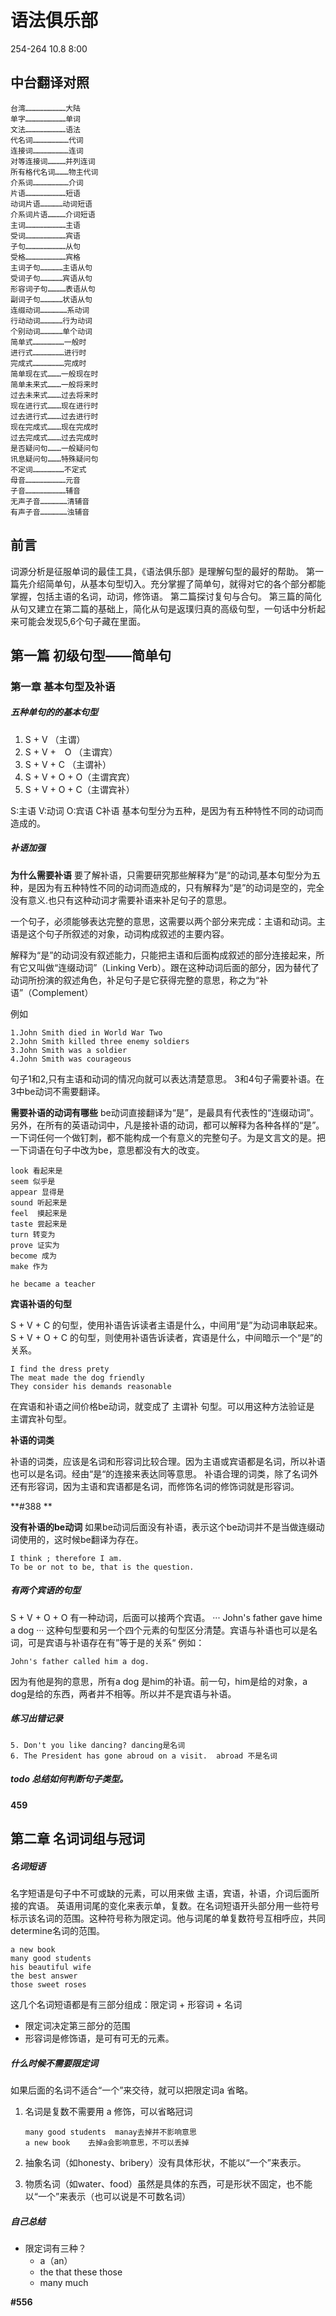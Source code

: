 # 语法俱乐部

254-264 10.8 8:00

## 中台翻译对照
```
台湾………………………大陆
单字………………………单词
文法………………………语法
代名词……………………代词
连接词……………………连词
对等连接词…………并列连词
所有格代名词………物主代词
介系词……………………介词      
片语………………………短语
动词片语……………动词短语
介系词片语…………介词短语
主词………………………主语
受词………………………宾语
子句………………………从句      
受格………………………宾格
主词子句……………主语从句
受词子句……………宾语从句
形容词子句…………表语从句
副词子句……………状语从句
连缀动词………………系动词
行动动词……………行为动词
个别动词……………单个动词
简单式…………………一般时
进行式…………………进行时
完成式…………………完成时
简单现在式………一般现在时
简单未来式………一般将来时
过去未来式………过去将来时
现在进行式………现在进行时
过去进行式………过去进行时
现在完成式………现在完成时
过去完成式………过去完成时
是否疑问句………一般疑问句
讯息疑问句………特殊疑问句
不定词…………………不定式
母音………………………元音
子音………………………辅音
无声子音………………清辅音
有声子音………………浊辅音
```

## 前言
词源分析是征服单词的最佳工具，《语法俱乐部》是理解句型的最好的帮助。
第一篇先介绍简单句，从基本句型切入。充分掌握了简单句，就得对它的各个部分都能掌握，包括主语的名词，动词，修饰语。
第二篇探讨复句与合句。
第三篇的简化从句又建立在第二篇的基础上，简化从句是返璞归真的高级句型，一句话中分析起来可能会发现5,6个句子藏在里面。

## 第一篇 初级句型——简单句
### 第一章 基本句型及补语

##### 五种单句的的基本句型
1. S + V  （主谓）
2. S + V +　O （主谓宾）
3. S + V + C （主谓补）
4. S + V + O + O（主谓宾宾）
5. S + V + O + C（主谓宾补）

S:主语 V:动词 O:宾语 C补语
基本句型分为五种，是因为有五种特性不同的动词而造成的。



##### 补语加强

**为什么需要补语**
要了解补语，只需要研究那些解释为”是“的动词,基本句型分为五种，是因为有五种特性不同的动词而造成的，只有解释为“是”的动词是空的，完全没有意义.也只有这种动词才需要补语来补足句子的意思。

一个句子，必须能够表达完整的意思，这需要以两个部分来完成：主语和动词。主语是这个句子所叙述的对象，动词构成叙述的主要内容。

解释为“是”的动词没有叙述能力，只能把主语和后面构成叙述的部分连接起来，所有它又叫做“连缀动词”（Linking Verb）。跟在这种动词后面的部分，因为替代了动词所扮演的叙述角色，补足句子是它获得完整的意思，称之为“补语”（Complement）

例如
```
1.John Smith died in World War Two
2.John Smith killed three enemy soldiers
3.John Smith was a soldier
4.John Smith was courageous
```

句子1和2,只有主语和动词的情况向就可以表达清楚意思。
3和4句子需要补语。在3中be动词不需要翻译。

**需要补语的动词有哪些**
be动词直接翻译为“是”，是最具有代表性的“连缀动词”。另外，在所有的英语动词中，凡是接补语的动词，都可以解释为各种各样的“是”。一下词任何一个做钉刺，都不能构成一个有意义的完整句子。为是文言文的是。把一下词语在句子中改为be，意思都没有大的改变。

```
look 看起来是
seem 似乎是
appear 显得是
sound 听起来是
feel  摸起来是
taste 尝起来是
turn 转变为
prove 证实为
become 成为
make 作为

he became a teacher
```

**宾语补语的句型**

S + V + C 的句型，使用补语告诉读者主语是什么，中间用“是”为动词串联起来。
S + V + O + C 的句型，则使用补语告诉读者，宾语是什么，中间暗示一个“是”的关系。

```
I find the dress prety
The meat made the dog friendly
They consider his demands reasonable
```

在宾语和补语之间价格be动词，就变成了 主谓补 句型。可以用这种方法验证是 主谓宾补句型。

**补语的词类**

补语的词类，应该是名词和形容词比较合理。因为主语或宾语都是名词，所以补语也可以是名词。经由“是“的连接来表达同等意思。
补语合理的词类，除了名词外还有形容词，因为主语和宾语都是名词，而修饰名词的修饰词就是形容词。


**#388 **

**没有补语的be动词**
如果be动词后面没有补语，表示这个be动词并不是当做连缀动词使用的，这时候be翻译为存在。

```
I think ; therefore I am.
To be or not to be, that is the question.
```

##### 有两个宾语的句型
S + V + O + O
有一种动词，后面可以接两个宾语。
···
John's father gave hime a dog 
···
这种句型要和另一个四个元素的句型区分清楚。宾语与补语也可以是名词，可是宾语与补语存在有”等于是的关系“
例如：
```
John's father called him a dog.
```
因为有他是狗的意思，所有a dog 是him的补语。前一句，him是给的对象，a dog是给的东西，两者并不相等。所以并不是宾语与补语。

##### 练习出错记录
```
5. Don't you like dancing? dancing是名词
6. The President has gone abroud on a visit.  abroad 不是名词
```
##### todo 总结如何判断句子类型。


**459**
## 第二章 名词词组与冠词
##### 名词短语
名字短语是句子中不可或缺的元素，可以用来做 主语，宾语，补语，介词后面所接的宾语。
英语用词尾的变化来表示单，复数。在名词短语开头部分用一些符号标示该名词的范围。这种符号称为限定词。他与词尾的单复数符号互相呼应，共同determine名词的范围。

```
a new book
many good students
his beautiful wife
the best answer
those sweet roses
```
这几个名词短语都是有三部分组成：限定词 + 形容词 + 名词
- 限定词决定第三部分的范围
- 形容词是修饰语，是可有可无的元素。

##### 什么时候不需要限定词
 如果后面的名词不适合“一个”来交待，就可以把限定词a 省略。
 
1. 	名词是复数不需要用 a 修饰，可以省略冠词

	```
	many good students  manay去掉并不影响意思
	a new book    去掉a会影响意思，不可以丢掉
	```
2. 抽象名词（如honesty、bribery）没有具体形状，不能以“一个”来表示。
3. 物质名词（如water、food）虽然是具体的东西，可是形状不固定，也不能以“一个”来表示（也可以说是不可数名词）

##### 自己总结
- 限定词有三种？ 
	- a（an）
    - the that these those
    - many much 

**#556**





